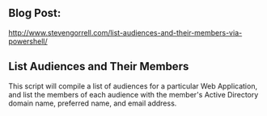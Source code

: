 Blog Post:
----------
http://www.stevengorrell.com/list-audiences-and-their-members-via-powershell/

List Audiences and Their Members
--------------------------------
This script will compile a list of audiences for a particular Web Application, and list the members of each audience with the member's Active Directory domain name, preferred name, and email address.